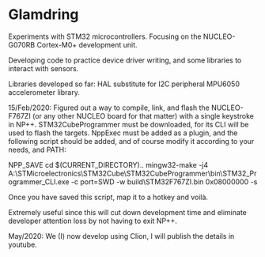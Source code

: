 # Glamdring
Experiments with STM32 microcontrollers.
Focusing on the NUCLEO-G070RB Cortex-M0+ development unit.

Developing code to practice device driver writing, and some libraries to interact with sensors.

Libraries developed so far:
HAL substitute for I2C peripheral
MPU6050 accelerometer library.

15/Feb/2020:
Figured out a way to compile, link, and flash the NUCLEO-F767ZI (or any other NUCLEO board for that matter) with a single keystroke in NP++.
STM32CubeProgrammer must be downloaded, for its CLI will be used to flash the targets.
NppExec must be added as a plugin, and the following script should be added, and of course modify it according to your needs, and PATH:

NPP_SAVE
cd $(CURRENT_DIRECTORY)\..
mingw32-make -j4
A:\STMicroelectronics\STM32Cube\STM32CubeProgrammer\bin\STM32_Programmer_CLI.exe -c port=SWD -w build\STM32F767ZI.bin 0x08000000 -s

Once you have saved this script, map it to a hotkey and voilà.

Extremely useful since this will cut down development time and eliminate developer attention loss by not having to exit NP++.

May/2020:
We (I) now develop using Clion, I will publish the details in youtube.
